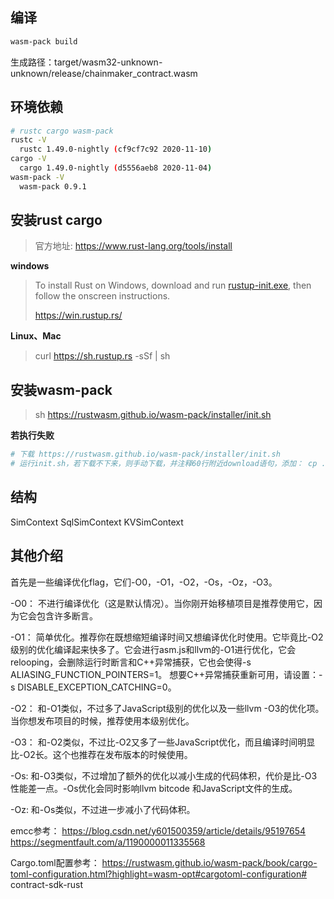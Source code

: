 ## 编译
```sh
wasm-pack build
```
生成路径：target/wasm32-unknown-unknown/release/chainmaker_contract.wasm

## 环境依赖
```sh
# rustc cargo wasm-pack
rustc -V
  rustc 1.49.0-nightly (cf9cf7c92 2020-11-10)
cargo -V
  cargo 1.49.0-nightly (d5556aeb8 2020-11-04)
wasm-pack -V
  wasm-pack 0.9.1
```

## 安装rust cargo

> 官方地址: https://www.rust-lang.org/tools/install

**windows**

>  To install Rust on Windows, download and run [rustup-init.exe](https://win.rustup.rs/), then follow the onscreen instructions.
>
> https://win.rustup.rs/

**Linux、Mac**

> curl https://sh.rustup.rs -sSf | sh

## 安装wasm-pack

> sh https://rustwasm.github.io/wasm-pack/installer/init.sh

**若执行失败**
```sh
# 下载 https://rustwasm.github.io/wasm-pack/installer/init.sh
# 运行init.sh，若下载不下来，则手动下载，并注释60行附近download语句，添加： cp ./wasm-pack-v0.9.1-x86_64-unknown-linux-musl.tar.gz ${_file}
```



## 结构

SimContext
  SqlSimContext 
  KVSimContext




## 其他介绍
首先是一些编译优化flag，它们-O0，-O1，-O2，-Os，-Oz，-O3。

-O0：
不进行编译优化（这是默认情况）。当你刚开始移植项目是推荐使用它，因为它会包含许多断言。

-O1：
简单优化。推荐你在既想缩短编译时间又想编译优化时使用。它毕竟比-O2级别的优化编译起来快多了。它会进行asm.js和llvm的-O1进行优化，它会relooping，会删除运行时断言和C++异常捕获，它也会使得-s ALIASING_FUNCTION_POINTERS=1。
想要C++异常捕获重新可用，请设置：-s DISABLE_EXCEPTION_CATCHING=0。

-O2：
和-O1类似，不过多了JavaScript级别的优化以及一些llvm -O3的优化项。当你想发布项目的时候，推荐使用本级别优化。

-O3：
和-O2类似，不过比-O2又多了一些JavaScript优化，而且编译时间明显比-O2长。这个也推荐在发布版本的时候使用。

-Os:
和-O3类似，不过增加了额外的优化以减小生成的代码体积，代价是比-O3性能差一点。-Os优化会同时影响llvm bitcode 和JavaScript文件的生成。

-Oz:
和-Os类似，不过进一步减小了代码体积。



emcc参考：
https://blog.csdn.net/y601500359/article/details/95197654
https://segmentfault.com/a/1190000011335568


Cargo.toml配置参考：
https://rustwasm.github.io/wasm-pack/book/cargo-toml-configuration.html?highlight=wasm-opt#cargotoml-configuration# contract-sdk-rust
